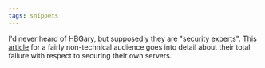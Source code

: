 ```yaml
---
tags: snippets
---
```


I'd never heard of HBGary, but supposedly they are "security experts". [This article](http://arstechnica.com/tech-policy/news/2011/02/anonymous-speaks-the-inside-story-of-the-hbgary-hack.ars/) for a fairly non-technical audience goes into detail about their total failure with respect to securing their own servers.
